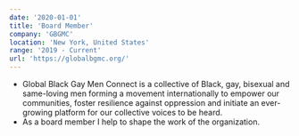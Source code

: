 ```yaml
---
date: '2020-01-01'
title: 'Board Member'
company: 'GBGMC'
location: 'New York, United States'
range: '2019 - Current'
url: 'https://globalbgmc.org/'
---
```


- Global Black Gay Men Connect is a collective of Black, gay, bisexual and same-loving men forming a movement internationally to empower our communities, foster resilience against oppression and initiate an ever-growing platform for our collective voices to be heard.
- As a board member I help to shape the work of the organization.
